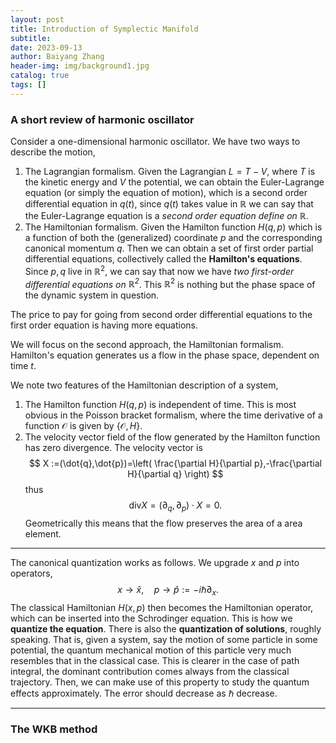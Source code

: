 ```yaml
---
layout: post
title: Introduction of Symplectic Manifold
subtitle: 
date: 2023-09-13
author: Baiyang Zhang
header-img: img/background1.jpg
catalog: true
tags: []
---
```


### A short review of harmonic oscillator

Consider a one-dimensional harmonic oscillator. We have two ways to describe the motion,

1. The Lagrangian formalism. Given the Lagrangian $L=T-V$, where $T$ is the kinetic energy and $V$ the potential, we can obtain the Euler-Lagrange equation (or simply the equation of motion), which is a second order differential equation in $q(t)$, since $q(t)$ takes value in $\mathbb{R}$ we can say that the Euler-Lagrange equation is a *second order equation define on $\mathbb{R}$*. 
2. The Hamiltonian formalism. Given the Hamilton function $H(q,p)$ which is a function of both the (generalized) coordinate $p$ and the corresponding canonical momentum $q$. Then we can obtain a set of first order partial differential equations, collectively called the **Hamilton's equations**. Since $p,q$ live in $\mathbb{R}^{2}$, we can say that now we have *two first-order differential equations on $\mathbb{R}^{2}$*. This $\mathbb{R}^{2}$ is nothing but the phase space of the dynamic system in question. 

The price to pay for going from second order differential equations to the first order equation is having more equations. 

We will focus on the second approach, the Hamiltonian formalism. Hamilton's equation generates us a flow in the phase space, dependent on time $t$.  

We note two features of the Hamiltonian description of a system,

1. The Hamilton function $H(q,p)$ is independent of time. This is most obvious in the Poisson bracket formalism, where the time derivative of a function $\mathcal{O}$ is given by $\left\{ \mathcal{O},H \right\}$.
2. The velocity vector field of the flow generated by the Hamilton function has zero divergence. The velocity vector is
$$
X :=(\dot{q},\dot{p})=\left( \frac{\partial H}{\partial p},-\frac{\partial H}{\partial q} \right)
$$
thus 
$$
\text{div} X = (\partial_ {q},\partial_ {p})\cdot X = 0.
$$
Geometrically this means that the flow preserves the area of a area element. 

- - -

The canonical quantization works as follows. We upgrade $x$ and $p$ into operators,
$$
x\to \hat{x}, \quad  p \to \hat{p} := -i\hbar \partial_ {x}.
$$
The classical Hamiltonian $H(x,p)$ then becomes the Hamiltonian operator, which can be inserted into the Schrodinger equation. This is how we **quantize the equation**. There is also the **quantization of solutions**, roughly speaking. That is, given a system, say the motion of some particle in some potential, the quantum mechanical motion of this particle very much resembles that in the classical case. This is clearer in the case of path integral, the dominant contribution comes always from the classical trajectory. Then, we can make use of this property to study the quantum effects approximately. The error should decrease as $\hbar$ decrease. 

- - -

### The WKB method

